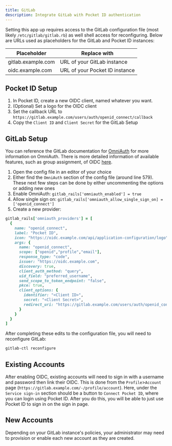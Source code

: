```yaml
---
title: GitLab
description: Integrate GitLab with Pocket ID authentication
---
```


Setting this app up requires access to the GitLab configuration file (most likely `/etc/gitlab/gitlab.rb`) as well shell access for reconfiguring. Below are URLs used as placeholders for the GitLab and Pocket ID instances:

| Placeholder        | Replace with                   |
| ------------------ | ------------------------------ |
| gitlab.example.com | URL of your GitLab instance    |
| oidc.example.com   | URL of your Pocket ID instance |

## Pocket ID Setup

1. In Pocket ID, create a new OIDC client, named whatever you want.
1. (Optional) Set a logo for the OIDC client
1. Set the callback URL to `https://gitlab.example.com/users/auth/openid_connect/callback`
1. Copy the `Client ID` and `Client Secret` for the GitLab Setup

## GitLab Setup

You can reference the GitLab documentation for [OmniAuth](https://docs.gitlab.com/integration/omniauth/) for more information on OmniAuth. There is more detailed information of available features, such as group assignment, of OIDC [here](https://docs.gitlab.com/administration/auth/oidc/).

1. Open the config file in an editor of your choice
1. Either find the `OmniAuth` section of the config file (around line 579). These next few steps can be done by either uncommenting the options or adding new ones
1. Enable OmniAuth: `gitlab_rails['omniauth_enabled'] = true`
1. Allow single sign on: `gitlab_rails['omniauth_allow_single_sign_on] = ['openid_connect']`
1. Create a new provider:

```ruby
gitlab_rails['omniauth_providers'] = [
  {
    name: "openid_connect",
    label: "Pocket ID",
    icon: "https://oidc.example.com/api/application-configuration/logo",
    args: {
      name: "openid_connect",
      scope: ["openid","profile","email"],
      response_type: "code",
      issuer: "https://oidc.example.com",
      discovery: true,
      client_auth_method: "query",
      uid_field: "preferred_username",
      send_scope_to_token_endpoint: "false",
      pkce: true,
      client_options: {
        identifier: "<Client ID>",
        secret: "<Client Secret>",
        redirect_uri: "https://gitlab.example.com/users/auth/openid_connect/callback"
      }
    }
  }
]
```

After completing these edits to the configuration file, you will need to reconfigure GitLab:

```bash
gitlab-ctl reconfigure
```

## Existing Accounts

After enabling OIDC, existing accounts will need to sign in with a username and password then link their OIDC. This is done from the `Profile`>`Account` page (`https://gitlab.example.com/-/profile/account`). Here, under the `Service sign-in` section should be a button to `Connect Pocket ID`, where you can login using Pocket ID. After you do this, you will be able to just use Pocket ID to sign in on the sign in page.

## New Accounts

Depending on your GitLab instance's policies, your administrator may need to provision or enable each new account as they are created.
